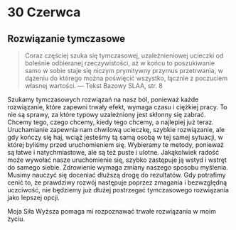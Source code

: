 
# 30 Czerwca

## Rozwiązanie tymczasowe

> Coraz częściej szuka się tymczasowej, uzależnieniowej ucieczki od boleśnie odbieranej rzeczywistości, aż w końcu to poszukiwanie samo w sobie staje się niczym prymitywny przymus przetrwania, w dążeniu do którego można poświęcić wszystko, łącznie z poczuciem własnej wartości. — Tekst Bazowy SLAA, str. 8

Szukamy tymczasowych rozwiązań na nasz ból, ponieważ każde rozwiązanie, które zapewni trwały efekt, wymaga czasu i ciężkiej pracy. To nie są sprawy, za które typowy uzależniony jest skłonny się zabrać. Chcemy tego, czego chcemy, kiedy tego chcemy, a najlepiej już teraz. Uruchamianie zapewnia nam chwilową ucieczkę, szybkie rozwiązanie, ale gdy kończy się haj, wciąż jesteśmy tą samą osobą w tej samej sytuacji, w której byliśmy przed uruchomieniem się. Wybieramy te metody, ponieważ są łatwe i natychmiastowe, ale są też puste i ulotne. Jakąkolwiek radość może wywołać nasze uruchomienie się, szybko zastępuje ją wstyd i wstręt do samego siebie. Zdrowienie wymaga zmiany naszego sposobu myślenia. Musimy nauczyć się doceniać dłuższą drogę do rezultatów. Gdy potrafimy cenić to, że prawdziwy rozwój następuje poprzez zmagania i bezwzględną uczciwość, nie będziemy już dłużej postrzegać tymczasowego rozwiązania jako lepszej opcji.

Moja Siła Wyższa pomaga mi rozpoznawać trwałe rozwiązania w moim życiu.
